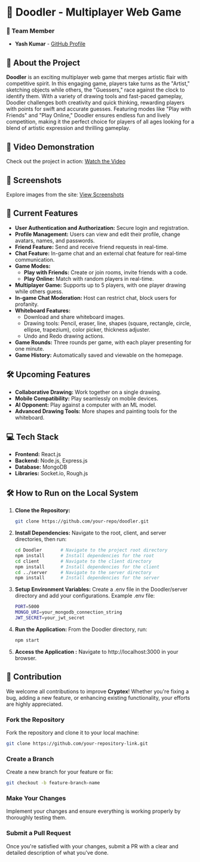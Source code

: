# 🎨 Doodler - Multiplayer Web Game 


### 👥 Team Member
- **Yash Kumar** - [GitHub Profile](https://github.com/yash1721/)

## 📜 About the Project

**Doodler** is an exciting multiplayer web game that merges artistic flair with competitive spirit. In this engaging game, players take turns as the "Artist," sketching objects while others, the "Guessers," race against the clock to identify them. With a variety of drawing tools and fast-paced gameplay, Doodler challenges both creativity and quick thinking, rewarding players with points for swift and accurate guesses. Featuring modes like "Play with Friends" and "Play Online," Doodler ensures endless fun and lively competition, making it the perfect choice for players of all ages looking for a blend of artistic expression and thrilling gameplay.

## 🎥 Video Demonstration

Check out the project in action: [Watch the Video](https://drive.google.com/drive/folders/1ijB97ziIfwLNaNVH4vWFgyzaD0HsueDK)

## 📸 Screenshots

Explore images from the site: [View Screenshots](https://drive.google.com/drive/folders/122Nu5mHcoJPQwgyVg9vAnTSFg_o1yeo7)

## 🚀 Current Features

- **User Authentication and Authorization:** Secure login and registration.
- **Profile Management:** Users can view and edit their profile, change avatars, names, and passwords.
- **Friend Feature:** Send and receive friend requests in real-time.
- **Chat Feature:** In-game chat and an external chat feature for real-time communication.
- **Game Modes:**
  - **Play with Friends:** Create or join rooms, invite friends with a code.
  - **Play Online:** Match with random players in real-time.
- **Multiplayer Game:** Supports up to 5 players, with one player drawing while others guess.
- **In-game Chat Moderation:** Host can restrict chat, block users for profanity.
- **Whiteboard Features:**
  - Download and share whiteboard images.
  - Drawing tools: Pencil, eraser, line, shapes (square, rectangle, circle, ellipse, trapezium), color picker, thickness adjuster.
  - Undo and Redo drawing actions.
- **Game Rounds:** Three rounds per game, with each player presenting for one minute.
- **Game History:** Automatically saved and viewable on the homepage.

## 🛠 Upcoming Features

- **Collaborative Drawing:** Work together on a single drawing.
- **Mobile Compatibility:** Play seamlessly on mobile devices.
- **AI Opponent:** Play against a computer with an ML model.
- **Advanced Drawing Tools:** More shapes and painting tools for the whiteboard.

## 💻 Tech Stack

- **Frontend:** React.js
- **Backend:** Node.js, Express.js
- **Database:** MongoDB
- **Libraries:** Socket.io, Rough.js

## 🛠 How to Run on the Local System

1. **Clone the Repository:**
   ```bash
   git clone https://github.com/your-repo/doodler.git

2. **Install Dependencies:** Navigate to the root, client, and server directories, then run:
    ```bash
    cd Doodler       # Navigate to the project root directory
    npm install      # Install dependencies for the root
    cd client        # Navigate to the client directory
    npm install      # Install dependencies for the client
    cd ../server     # Navigate to the server directory
    npm install      # Install dependencies for the server

3. **Setup Environment Variables:** Create a .env file in the Doodler/server directory and add your             configurations. Example .env file:
    ```bash
    PORT=5000
    MONGO_URI=your_mongodb_connection_string
    JWT_SECRET=your_jwt_secret

4. **Run the Application:** From the Doodler directory, run:
    ```bash
    npm start
5. **Access the Application :**
   Navigate to http://localhost:3000 in your browser.

## 🤝 **Contribution**

We welcome all contributions to improve **Cryptex**! Whether you're fixing a bug, adding a new feature, or enhancing existing functionality, your efforts are highly appreciated.

### **Fork the Repository**
Fork the repository and clone it to your local machine:
```bash
git clone https://github.com/your-repository-link.git
```
### **Create a Branch**
Create a new branch for your feature or fix:
```bash
git checkout -b feature-branch-name
```
### **Make Your Changes**
Implement your changes and ensure everything is working properly by thoroughly testing them.
### **Submit a Pull Request**
Once you're satisfied with your changes, submit a PR with a clear and detailed description of what you've done.
